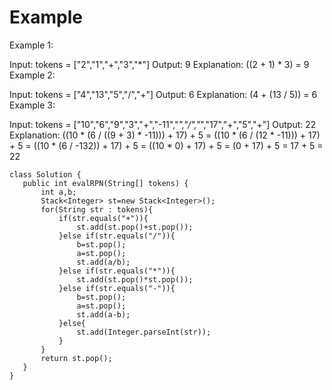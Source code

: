 
# Example
Example 1:

Input: tokens = ["2","1","+","3","*"]
Output: 9
Explanation: ((2 + 1) * 3) = 9
Example 2:

Input: tokens = ["4","13","5","/","+"]
Output: 6
Explanation: (4 + (13 / 5)) = 6
Example 3:

Input: tokens = ["10","6","9","3","+","-11","*","/","*","17","+","5","+"]
Output: 22
Explanation: ((10 * (6 / ((9 + 3) * -11))) + 17) + 5
= ((10 * (6 / (12 * -11))) + 17) + 5
= ((10 * (6 / -132)) + 17) + 5
= ((10 * 0) + 17) + 5
= (0 + 17) + 5
= 17 + 5
= 22
 
 ```
 class Solution {
    public int evalRPN(String[] tokens) {
        int a,b;
        Stack<Integer> st=new Stack<Integer>();
        for(String str : tokens){
            if(str.equals("+")){
                st.add(st.pop()+st.pop());
            }else if(str.equals("/")){
                b=st.pop();
                a=st.pop();
                st.add(a/b);
            }else if(str.equals("*")){
                st.add(st.pop()*st.pop());
            }else if(str.equals("-")){
                b=st.pop();
                a=st.pop();
                st.add(a-b);
            }else{
                st.add(Integer.parseInt(str));
            }
        }
        return st.pop();
    }
}
```